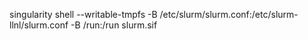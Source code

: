 singularity shell --writable-tmpfs -B /etc/slurm/slurm.conf:/etc/slurm-llnl/slurm.conf -B /run:/run slurm.sif
